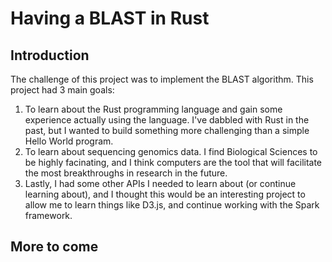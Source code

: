 # Having a BLAST in Rust

## Introduction
The challenge of this project was to implement the BLAST algorithm. This project had 3 main goals:
1. To learn about the Rust programming language and gain some experience actually using the language. I've dabbled with Rust in the past, but I wanted to build something more challenging than a simple Hello World program. 
2. To learn about sequencing genomics data. I find Biological Sciences to be highly facinating, and I think computers are the tool that will facilitate the most breakthroughs in research in the future. 
3. Lastly, I had some other APIs I needed to learn about (or continue learning about), and I thought this would be an interesting project to allow me to learn things like D3.js, and continue working with the Spark framework. 

## More to come
